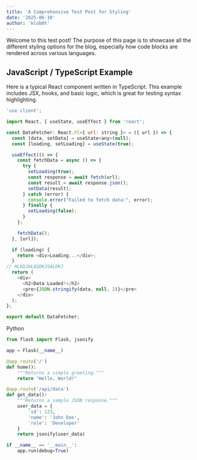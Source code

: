 ```yaml
---
title: 'A Comprehensive Test Post for Styling'
date: '2025-06-10'
author: 'klob0t'
---
```


Welcome to this test post! The purpose of this page is to showcase all the different styling options for the blog, especially how code blocks are rendered across various languages.

## JavaScript / TypeScript Example

Here is a typical React component written in TypeScript. This example includes JSX, hooks, and basic logic, which is great for testing syntax highlighting.

```javascript
'use client';

import React, { useState, useEffect } from 'react';

const DataFetcher: React.FC<{ url: string }> = ({ url }) => {
  const [data, setData] = useState<any>(null);
  const [loading, setLoading] = useState(true);

  useEffect(() => {
    const fetchData = async () => {
      try {
        setLoading(true);
        const response = await fetch(url);
        const result = await response.json();
        setData(result);
      } catch (error) {
        console.error("Failed to fetch data:", error);
      } finally {
        setLoading(false);
      }
    };

    fetchData();
  }, [url]);

  if (loading) {
    return <div>Loading...</div>;
  }
// HLKDJHLASDKJSALDKJ
  return (
    <div>
      <h2>Data Loaded!</h2>
      <pre>{JSON.stringify(data, null, 2)}</pre>
    </div>
  );
};

export default DataFetcher;
```
Python

```python
from flask import Flask, jsonify

app = Flask(__name__)

@app.route('/')
def home():
    """Returns a simple greeting."""
    return "Hello, World!"

@app.route('/api/data')
def get_data():
    """Returns a sample JSON response."""
    user_data = {
        'id': 123,
        'name': 'John Doe',
        'role': 'Developer'
    }
    return jsonify(user_data)

if __name__ == '__main__':
    app.run(debug=True)
```
